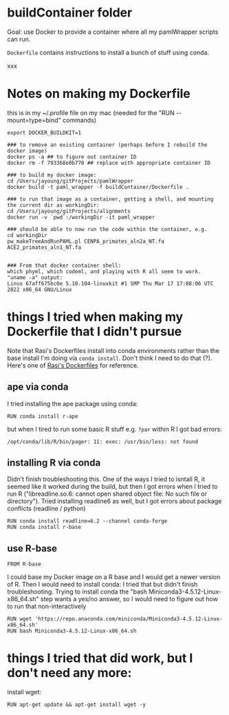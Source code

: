 # buildContainer folder

Goal: use Docker to provide a container where all my pamlWrapper scripts can run.

`Dockerfile` contains instructions to install a bunch of stuff using conda. 

xxx

# Notes on making my Dockerfile
this is in my ~/.profile file on my mac (needed for the "RUN --mount=type=bind" commands)
```
export DOCKER_BUILDKIT=1 
```
```
### to remove an existing container (perhaps before I rebuild the docker image)
docker ps -a ## to figure out container ID
docker rm -f 793368e0b770 ## replace with appropriate container ID

### to build my docker image: 
cd /Users/jayoung/gitProjects/pamlWrapper
docker build -t paml_wrapper -f buildContainer/Dockerfile .

### to run that image as a container, getting a shell, and mounting the current dir as workingDir: 
cd /Users/jayoung/gitProjects/alignments
docker run -v `pwd`:/workingDir -it paml_wrapper

### should be able to now run the code within the container, e.g. 
cd workingDir
pw_makeTreeAndRunPAML.pl CENPA_primates_aln2a_NT.fa ACE2_primates_aln1_NT.fa


### From that docker container shell:
which phyml, which codeml, and playing with R all seem to work.
"uname -a" output: 
Linux 67aff675bc0e 5.10.104-linuxkit #1 SMP Thu Mar 17 17:08:06 UTC 2022 x86_64 GNU/Linux
```

# things I tried when making my Dockerfile that I didn't pursue

Note that Rasi's Dockerfiles install into conda environments rather than the base install I'm doing via `conda install`. Don't think I need to do that (?). Here's one of [Rasi's Dockerfiles](https://github.com/rasilab/bottorff_2022/blob/main/Dockerfile) for reference.

## ape via conda
I tried installing the ape package using conda: 
```
RUN conda install r-ape
```
but when I tired to run some basic R stuff e.g. `?par` within R I got bad errors: 
```
/opt/conda/lib/R/bin/pager: 11: exec: /usr/bin/less: not found
```

## installing R via conda
Didn't finish troubleshooting this. One of the ways I tried to isntall R, it seemed like it worked during the build, but then I got errors when I tried to run R ("libreadline.so.6: cannot open shared object file: No such file or directory"). Tried installing readline6 as well, but I got errors about package conflicts (readline / python)
```
RUN conda install readline=6.2 --channel conda-forge
RUN conda install r-base
```

## use R-base
```
FROM R-base
```
I could base my Docker image on a R base and I would get a newer version of R. Then I would need to install conda: I tried that but didn't finish troubleshooting. Trying to install conda the "bash Miniconda3-4.5.12-Linux-x86_64.sh" step wants a yes/no answer, so I would need to figure out how to run that non-interactively
```
RUN wget 'https://repo.anaconda.com/miniconda/Miniconda3-4.5.12-Linux-x86_64.sh'
RUN bash Miniconda3-4.5.12-Linux-x86_64.sh
```

# things I tried that did work, but I don't need any more:
install wget: 
```
RUN apt-get update && apt-get install wget -y
```

